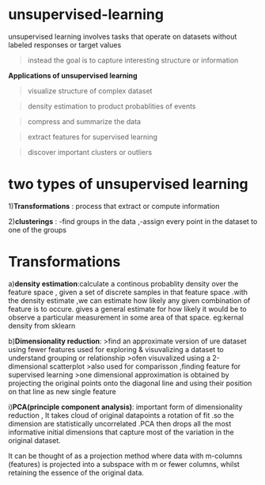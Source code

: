 # unsupervised-learning
unsupervised learning involves tasks that operate on datasets without labeled responses or target values 

>instead the goal is to capture interesting structure or information 

**Applications of unsupervised learning**

>visualize structure of complex dataset

>density estimation to product probablities of events 

>compress and summarize the data

>extract features for supervised learning

>discover important clusters or outliers

# two types of unsupervised learning
1)**Transformations** : process that extract or compute information

2)**clusterings**  : -find groups in the data ,-assign every point in the dataset to one of the groups

# Transformations
a)**density estimation**:calculate a continous probablity density over the feature space , given a set of discrete samples in that feature space .with the density estimate ,we can estimate how likely any given combination of feature is to occure. gives a general estimate for how likely it would be to observe a particular measurement in some area of that space. eg:kernal density from sklearn

b)**Dimensionality reduction**: >find an approximate version of ure dataset using fewer features
                                used for exploring & visuvalizing a dataset to understand grouping or relationship
                          >ofen visuvalized using a 2-dimensional scatterplot 
                           >also used for comparisson ,finding feature for supervised learning
                          >one dimensional approximation is obtained by projecting the original points onto the diagonal line and using their position on that line as new  single  feature

                                 
   
   
   i)**PCA(principle component analysis)**: important form of dimensionality reduction , It takes cloud of original datapoints a rotation of fit .so the dimension are statistically uncorrelated .PCA then drops all the most informative initial dimensions that capture most of the variation in the original dataset.    
   
   It can be thought of as a projection method where data with m-columns (features) is projected into a subspace with m or fewer columns, whilst retaining the essence of the original data.
